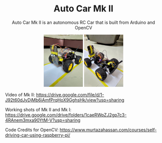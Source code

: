 <h1 style="font-family: family:Papyrus;" align="center">Auto Car Mk II</h1>
<p align="center">
Auto Car Mk II is an autonomous RC Car that is built from Arduino and OpenCV
</p>
<p align="middle">
  <img src="mk2.jpg" width="25%" />
  <img src="mk2_back.jpg" width="25%" /> 
</p>

Video of Mk II: https://drive.google.com/file/d/1-J92t60dJyDjMb6iAmfPrqHoX9GghsHk/view?usp=sharing

Working shots of Mk II and Mk I: https://drive.google.com/drive/folders/1caeRWpZJ2gp7c3-4RAnem3mxa90YtM-V?usp=sharing

Code Credits for OpenCV: https://www.murtazahassan.com/courses/self-driving-car-using-raspberry-pi/
